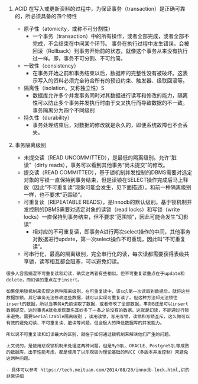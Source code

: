 1. ACID
  在写入或更新资料的过程中，为保证事务（transaction）是正确可靠的，所必须具备的四个特性
    - 原子性（atomicity，或称不可分割性）
      - 一个事务（transaction）中的所有操作，或者全部完成，或者全部不完成，不会结束在中间某个环节。
    事务在执行过程中发生错误，会被回滚（Rollback）到事务开始前的状态，就像这个事务从来没有执行过一样。即，事务不可分割、不可约简。
    - 一致性（consistency）
      - 在事务开始之前和事务结束以后，数据库的完整性没有被破坏。这表示写入的资料必须完全符合所有的预设约束、触发器、级联回滚等。
    - 隔离性（isolation，又称独立性）S
      - 数据库允许多个并发事务同时对其数据进行读写和修改的能力，隔离性可以防止多个事务并发执行时由于交叉执行而导致数据的不一致。事务隔离分为四个不同级别
    - 持久性（durability）
      - 事务处理结束后，对数据的修改就是永久的，即便系统故障也不会丢失。

2. 事务隔离级别
    - 未提交读（READ UNCOMMITTED），是最低的隔离级别。允许“脏读”（dirty reads），事务可以看到其他事务“尚未提交”的修改。
    - 提交读（READ COMMITTED），基于锁机制并发控制的DBMS需要对选定对象的写锁一直保持到事务结束，但是读锁在SELECT操作完成后马上释放（因此“不可重复读”现象可能会发生，见下面描述）。和前一种隔离级别一样，也不要求“范围锁”。
    - 可重复读（REPEATABLE READS），是Innodb的默认级别。基于锁机制并发控制的DBMS需要对选定对象的读锁（read locks）和写锁（write locks）一直保持到事务结束，但不要求“范围锁”，因此可能会发生“幻影读”
      - 相对应的不可重复读，即事务A进行两次select操作的中间，其他事务对数据进行update，第一次select操作不可重现，因此叫“不可重复读”。
    - 可串行化，最高的隔离级别，完全串行化的读，每次读都需要获得表级共享锁，读写相互都会阻塞，可以避免幻读。
```
很多人容易搞混不可重复读和幻读，确实这两者有些相似。但不可重复读重点在于update和delete，而幻读的重点在于insert。

如果使用锁机制来实现这两种隔离级别，在可重复读中，该sql第一次读取到数据后，就将这些数据加锁，其它事务无法修改这些数据，就可以实现可重复读了。但这种方法却无法锁住insert的数据，所以当事务A先前读取了数据，或者修改了全部数据，事务B还是可以insert数据提交，这时事务A就会发现莫名其妙多了一条之前没有的数据，这就是幻读，不能通过行锁来避免。需要Serializable隔离级别 ，读用读锁，写用写锁，读锁和写锁互斥，这么做可以有效的避免幻读、不可重复读、脏读等问题，但会极大的降低数据库的并发能力。

所以说不可重复读和幻读最大的区别，就在于如何通过锁机制来解决他们产生的问题。

上文说的，是使用悲观锁机制来处理这两种问题，但是MySQL、ORACLE、PostgreSQL等成熟的数据库，出于性能考虑，都是使用了以乐观锁为理论基础的MVCC（多版本并发控制）来避免这两种问题。
```

    - 具体可以参考 https://tech.meituan.com/2014/08/20/innodb-lock.html,讲的非常详细
